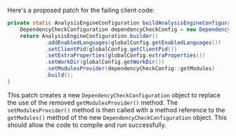 Here's a proposed patch for the failing client code:

```java
private static AnalysisEngineConfiguration buildAnalysisEngineConfiguration() {
    DependencyCheckConfiguration dependencyCheckConfig = new DependencyCheckConfiguration();
    return AnalysisEngineConfiguration.builder()
            .addEnabledLanguages(globalConfig.getEnabledLanguages())
            .setClientPid(globalConfig.getClientPid())
            .setExtraProperties(globalConfig.extraProperties())
            .setWorkDir(globalConfig.getWorkDir())
            .setModulesProvider(dependencyCheckConfig::getModules)
            .build();
}
```

This patch creates a new `DependencyCheckConfiguration` object to replace the use of the removed `getModulesProvider()` method. The `setModulesProvider()` method is then called with a method reference to the `getModules()` method of the new `DependencyCheckConfiguration` object. This should allow the code to compile and run successfully.